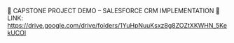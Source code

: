 🚀 CAPSTONE PROJECT DEMO – SALESFORCE CRM IMPLEMENTATION 💼
LINK: https://drive.google.com/drive/folders/1YuHpNuuKsxz8g8ZOZtXKWHN_5KekUCOl
